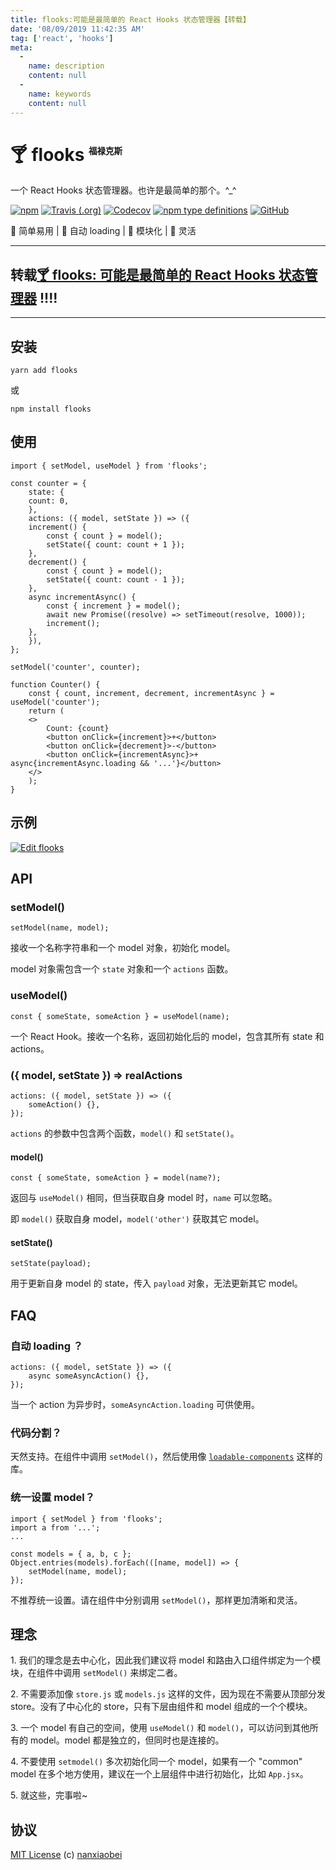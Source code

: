 ```yaml
---
title: flooks:可能是最简单的 React Hooks 状态管理器【转载】
date: '08/09/2019 11:42:35 AM'
tag: ['react', 'hooks']
meta:
  -
    name: description
    content: null
  -
    name: keywords
    content: null
---
```

# 🍸 flooks <sup><sup><sub><sub>福禄克斯</sub></sub></sup></sup>

一个 React Hooks 状态管理器。也许是最简单的那个。^\_^

[![npm](https://img.shields.io/npm/v/flooks?style=flat-square)](https://www.npmjs.com/package/flooks)
[![Travis (.org)](https://img.shields.io/travis/nanxiaobei/flooks?style=flat-square)](https://travis-ci.org/nanxiaobei/flooks)
[![Codecov](https://img.shields.io/codecov/c/github/nanxiaobei/flooks?style=flat-square)](https://codecov.io/gh/nanxiaobei/flooks)
[![npm type definitions](https://img.shields.io/npm/types/typescript?style=flat-square)](https://github.com/nanxiaobei/flooks/blob/master/src/index.ts)
[![GitHub](https://img.shields.io/github/license/nanxiaobei/flooks?style=flat-square)](https://github.com/nanxiaobei/flooks/blob/master/LICENSE)

🍰 简单易用 | 🍭 自动 loading | 🍕 模块化 | 🥂 灵活

---

## 转载[🍸 flooks: 可能是最简单的 React Hooks 状态管理器](https://juejin.im/post/5d40b2436fb9a06ae835e7ed) !!!!

---

## 安装


    yarn add flooks


或


    npm install flooks


## 使用


    import { setModel, useModel } from 'flooks';

    const counter = {
        state: {
        count: 0,
        },
        actions: ({ model, setState }) => ({
        increment() {
            const { count } = model();
            setState({ count: count + 1 });
        },
        decrement() {
            const { count } = model();
            setState({ count: count - 1 });
        },
        async incrementAsync() {
            const { increment } = model();
            await new Promise((resolve) => setTimeout(resolve, 1000));
            increment();
        },
        }),
    };

    setModel('counter', counter);

    function Counter() {
        const { count, increment, decrement, incrementAsync } = useModel('counter');
        return (
        <>
            Count: {count}
            <button onClick={increment}>+</button>
            <button onClick={decrement}>-</button>
            <button onClick={incrementAsync}>+ async{incrementAsync.loading && '...'}</button>
        </>
        );
    }


## 示例

[![Edit flooks](https://codesandbox.io/static/img/play-codesandbox.svg)](https://codesandbox.io/s/flooks-gqye5)

## API

### setModel()


    setModel(name, model);


接收一个名称字符串和一个 model 对象，初始化 model。

model 对象需包含一个 `state` 对象和一个 `actions` 函数。

### useModel()


    const { someState, someAction } = useModel(name);


一个 React Hook。接收一个名称，返回初始化后的 model，包含其所有 state 和 actions。

### ({ model, setState }) => realActions


    actions: ({ model, setState }) => ({
        someAction() {},
    });


`actions` 的参数中包含两个函数，`model()` 和 `setState()`。

#### model()


    const { someState, someAction } = model(name?);


返回与 `useModel()` 相同，但当获取自身 model 时，`name` 可以忽略。

即 `model()` 获取自身 model，`model('other')` 获取其它 model。

#### setState()


    setState(payload);


用于更新自身 model 的 state，传入 `payload` 对象，无法更新其它 model。

## FAQ

### 自动 loading ？


    actions: ({ model, setState }) => ({
        async someAsyncAction() {},
    });


当一个 action 为异步时，`someAsyncAction.loading` 可供使用。

### 代码分割？

天然支持。在组件中调用 `setModel()`，然后使用像 [`loadable-components`](https://github.com/smooth-code/loadable-components) 这样的库。

### 统一设置 model？


    import { setModel } from 'flooks';
    import a from '...';
    ...

    const models = { a, b, c };
    Object.entries(models).forEach(([name, model]) => {
        setModel(name, model);
    });


不推荐统一设置。请在组件中分别调用 `setModel()`，那样更加清晰和灵活。

## 理念

1\. 我们的理念是去中心化，因此我们建议将 model 和路由入口组件绑定为一个模块，在组件中调用 `setModel()` 来绑定二者。

2\. 不需要添加像 `store.js` 或 `models.js` 这样的文件，因为现在不需要从顶部分发 store。没有了中心化的 store，只有下层由组件和 model 组成的一个个模块。

3\. 一个 model 有自己的空间，使用 `useModel()` 和 `model()`，可以访问到其他所有的 model。model 都是独立的，但同时也是连接的。

4\. 不要使用 `setmodel()` 多次初始化同一个 model，如果有一个 "common" model 在多个地方使用，建议在一个上层组件中进行初始化，比如 `App.jsx`。

5\. 就这些，完事啦~

## 协议

[MIT License](https://github.com/nanxiaobei/flooks/blob/master/LICENSE) (c) [nanxiaobei](https://mrlee.me/)
